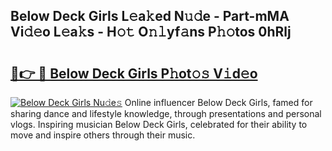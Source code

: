 ## Below Deck Girls L𝚎a𝚔ed N𝚞𝚍e - Part-mMA Vi𝚍𝚎o L𝚎a𝚔s - H𝚘𝚝 O𝚗𝚕yf𝚊ns P𝚑𝚘tos 0hRlj

# <h2><a href="http://kf0kz9r.oniu.top/?m=Below+Deck+Girls">🔗👉 🔴 Below Deck Girls P𝚑ot𝚘𝚜 V𝚒d𝚎o</a></h2>

[![Below Deck Girls Nu𝚍e𝚜](https://i.imgur.com/0qMVB7G.gif)](http://kf0kz9r.oniu.top/?m=Below+Deck+Girls)
Online influencer Below Deck Girls, famed for sharing dance and lifestyle knowledge, through presentations and personal vlogs. Inspiring musician Below Deck Girls, celebrated for their ability to move and inspire others through their music.  

